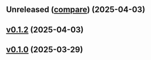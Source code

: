 <!-- insertion marker -->
<a name="Unreleased"></a>
## Unreleased ([compare](https://github.com/yeongseon/excel-dbapi/compare/v0.1.2...HEAD)) (2025-04-03)

<!-- insertion marker -->
<a name="v0.1.2"></a>

## [v0.1.2](https://github.com/yeongseon/excel-dbapi/compare/v0.1.0...v0.1.2) (2025-04-03)

<a name="v0.1.0"></a>

## [v0.1.0](https://github.com/yeongseon/excel-dbapi/compare/96fbe280d7ce9e031d2df94ea950fed99ba1d283...v0.1.0) (2025-03-29)

